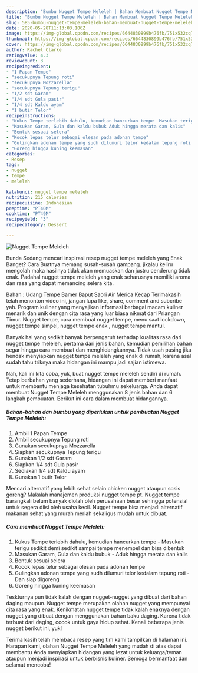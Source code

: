 ```yaml
---
description: "Bumbu Nugget Tempe Meleleh | Bahan Membuat Nugget Tempe Meleleh Yang Sedap"
title: "Bumbu Nugget Tempe Meleleh | Bahan Membuat Nugget Tempe Meleleh Yang Sedap"
slug: 585-bumbu-nugget-tempe-meleleh-bahan-membuat-nugget-tempe-meleleh-yang-sedap
date: 2020-05-28T11:13:03.106Z
image: https://img-global.cpcdn.com/recipes/6644830899b476fb/751x532cq70/nugget-tempe-meleleh-foto-resep-utama.jpg
thumbnail: https://img-global.cpcdn.com/recipes/6644830899b476fb/751x532cq70/nugget-tempe-meleleh-foto-resep-utama.jpg
cover: https://img-global.cpcdn.com/recipes/6644830899b476fb/751x532cq70/nugget-tempe-meleleh-foto-resep-utama.jpg
author: Rachel Clarke
ratingvalue: 4.3
reviewcount: 3
recipeingredient:
- "1 Papan Tempe"
- "secukupnya Tepung roti"
- "secukupnya Mozzarella"
- "secukupnya Tepung terigu"
- "1/2 sdt Garam"
- "1/4 sdt Gula pasir"
- "1/4 sdt Kaldu ayam"
- "1 butir Telor"
recipeinstructions:
- "Kukus Tempe terlebih dahulu, kemudian hancurkan tempe  Masukan terigu sedikit demi sedikit sampai tempe menempel dan bisa dibentuk"
- "Masukan Garam, Gula dan kaldu bubuk Aduk hingga merata dan kalis"
- "Bentuk sesuai selera"
- "Kocok lepas telur sebagai olesan pada adonan tempe"
- "Gulingkan adonan tempe yang sudh dilumuri telor kedalam tepung roti Dan siap digoreng"
- "Goreng hingga kuning keemasan"
categories:
- Resep
tags:
- nugget
- tempe
- meleleh

katakunci: nugget tempe meleleh 
nutrition: 215 calories
recipecuisine: Indonesian
preptime: "PT40M"
cooktime: "PT49M"
recipeyield: "3"
recipecategory: Dessert

---
```



![Nugget Tempe Meleleh](https://img-global.cpcdn.com/recipes/6644830899b476fb/751x532cq70/nugget-tempe-meleleh-foto-resep-utama.jpg)

Bunda Sedang mencari inspirasi resep nugget tempe meleleh yang Enak Banget? Cara Buatnya memang susah-susah gampang. jikalau keliru mengolah maka hasilnya tidak akan memuaskan dan justru cenderung tidak enak. Padahal nugget tempe meleleh yang enak seharusnya memiliki aroma dan rasa yang dapat memancing selera kita.

Bahan : Udang Tempe Bamer Baput Saori Air Merica Kecap Terimakasih telah menonton video ini, jangan lupa like, share, comment and subcribe yah. Program kuliner yang menyajikan informasi berbagai macam kuliner menarik dan unik dengan cita rasa yang luar biasa nikmat dari Priangan Timur. Nugget tempe, cara membuat nugget tempe, menu saat lockdown, nugget tempe simpel, nugget tempe enak , nugget tempe mantul.

Banyak hal yang sedikit banyak berpengaruh terhadap kualitas rasa dari nugget tempe meleleh, pertama dari jenis bahan, kemudian pemilihan bahan segar hingga cara membuat dan menghidangkannya. Tidak usah pusing jika hendak menyiapkan nugget tempe meleleh yang enak di rumah, karena asal sudah tahu triknya maka hidangan ini mampu jadi sajian istimewa.


Nah, kali ini kita coba, yuk, buat nugget tempe meleleh sendiri di rumah. Tetap berbahan yang sederhana, hidangan ini dapat memberi manfaat untuk membantu menjaga kesehatan tubuhmu sekeluarga. Anda dapat membuat Nugget Tempe Meleleh menggunakan 8 jenis bahan dan 6 langkah pembuatan. Berikut ini cara dalam membuat hidangannya.

<!--inarticleads1-->

##### Bahan-bahan dan bumbu yang diperlukan untuk pembuatan Nugget Tempe Meleleh:

1. Ambil 1 Papan Tempe
1. Ambil secukupnya Tepung roti
1. Gunakan secukupnya Mozzarella
1. Siapkan secukupnya Tepung terigu
1. Gunakan 1/2 sdt Garam
1. Siapkan 1/4 sdt Gula pasir
1. Sediakan 1/4 sdt Kaldu ayam
1. Gunakan 1 butir Telor


Mencari alternatif yang lebih sehat selain chicken nugget ataupun sosis goreng? Makalah manajemen produksi nugget tempe pt. Nugget tempe barangkali belum banyak diolah oleh perusahaan besar sehingga potensial untuk segera diisi oleh usaha kecil. Nugget tempe bisa menjadi alternatif makanan sehat yang murah meriah sekaligus mudah untuk dibuat. 

<!--inarticleads2-->

##### Cara membuat Nugget Tempe Meleleh:

1. Kukus Tempe terlebih dahulu, kemudian hancurkan tempe  - Masukan terigu sedikit demi sedikit sampai tempe menempel dan bisa dibentuk
1. Masukan Garam, Gula dan kaldu bubuk - Aduk hingga merata dan kalis
1. Bentuk sesuai selera
1. Kocok lepas telur sebagai olesan pada adonan tempe
1. Gulingkan adonan tempe yang sudh dilumuri telor kedalam tepung roti - Dan siap digoreng
1. Goreng hingga kuning keemasan


Teskturnya pun tidak kalah dengan nugget-nugget yang dibuat dari bahan daging maupun. Nugget tempe merupakan olahan nugget yang mempunyai cita rasa yang enak. Kenikmatan nugget tempe tidak kalah enaknya dengan nugget yang dibuat dengan menggunakan bahan baku daging. Karena tidak terbuat dari daging, cocok untuk gaya hidup sehat. Kenali beberapa jenis nugget berikut ini, yuk! 

Terima kasih telah membaca resep yang tim kami tampilkan di halaman ini. Harapan kami, olahan Nugget Tempe Meleleh yang mudah di atas dapat membantu Anda menyiapkan hidangan yang lezat untuk keluarga/teman ataupun menjadi inspirasi untuk berbisnis kuliner. Semoga bermanfaat dan selamat mencoba!
